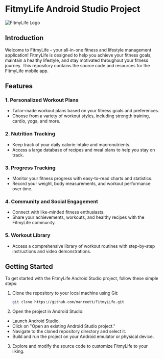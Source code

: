 # FitmyLife Android Studio Project

![FitmyLife Logo](https://your-image-url.com)

## Introduction

Welcome to FitmyLife – your all-in-one fitness and lifestyle management application! FitmyLife is designed to help you achieve your fitness goals, maintain a healthy lifestyle, and stay motivated throughout your fitness journey. This repository contains the source code and resources for the FitmyLife mobile app.

## Features

### 1. Personalized Workout Plans
- Tailor-made workout plans based on your fitness goals and preferences.
- Choose from a variety of workout styles, including strength training, cardio, yoga, and more.

### 2. Nutrition Tracking
- Keep track of your daily calorie intake and macronutrients.
- Access a large database of recipes and meal plans to help you stay on track.

### 3. Progress Tracking
- Monitor your fitness progress with easy-to-read charts and statistics.
- Record your weight, body measurements, and workout performance over time.

### 4. Community and Social Engagement
- Connect with like-minded fitness enthusiasts.
- Share your achievements, workouts, and healthy recipes with the FitmyLife community.

### 5. Workout Library
- Access a comprehensive library of workout routines with step-by-step instructions and video demonstrations.

## Getting Started

To get started with the FitmyLife Android Studio project, follow these simple steps:

1. Clone the repository to your local machine using Git:

   ```bash
   git clone https://github.com/manreett/FitmyLife.git
   
2. Open the project in Android Studio:
- Launch Android Studio.
- Click on "Open an existing Android Studio project."
- Navigate to the cloned repository directory and select it.
- Build and run the project on your Android emulator or physical device.
3. Explore and modify the source code to customize FitmyLife to your liking.
